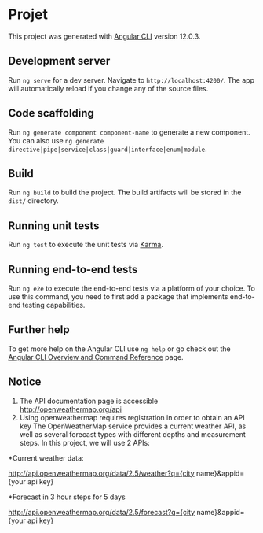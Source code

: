 # Projet

This project was generated with [Angular CLI](https://github.com/angular/angular-cli) version 12.0.3.

## Development server

Run `ng serve` for a dev server. Navigate to `http://localhost:4200/`. The app will automatically reload if you change any of the source files.

## Code scaffolding

Run `ng generate component component-name` to generate a new component. You can also use `ng generate directive|pipe|service|class|guard|interface|enum|module`.

## Build

Run `ng build` to build the project. The build artifacts will be stored in the `dist/` directory.

## Running unit tests

Run `ng test` to execute the unit tests via [Karma](https://karma-runner.github.io).

## Running end-to-end tests

Run `ng e2e` to execute the end-to-end tests via a platform of your choice. To use this command, you need to first add a package that implements end-to-end testing capabilities.

## Further help

To get more help on the Angular CLI use `ng help` or go check out the [Angular CLI Overview and Command Reference](https://angular.io/cli) page.

## Notice
1. The API documentation page is accessible http://openweathermap.org/api
2. Using openweathermap requires registration in order to obtain an API key
The OpenWeatherMap service provides a current weather API, as well as several forecast types with different depths and measurement steps. In this project, we will use 2 APIs:

*Current weather data:

http://api.openweathermap.org/data/2.5/weather?q={city name}&appid={your api key}

*Forecast in 3 hour steps for 5 days

http://api.openweathermap.org/data/2.5/forecast?q={city name}&appid={your api key}

